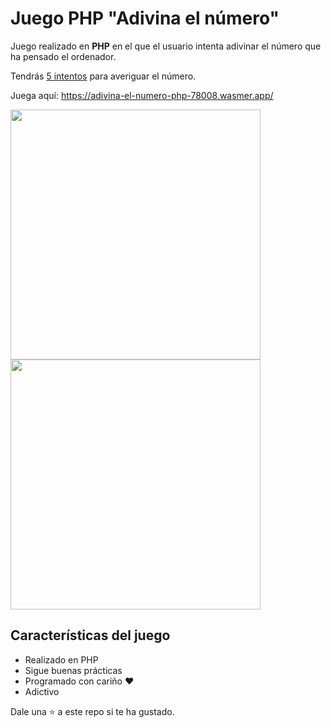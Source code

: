 # Juego PHP "Adivina el número"

Juego realizado en **PHP** en el que el usuario intenta adivinar el número que ha pensado el ordenador.

Tendrás <ins>5 intentos</ins> para averiguar el número.

Juega aquí: <https://adivina-el-numero-php-78008.wasmer.app/>

<img width="400px" src="img/captura01.png">

<img width="400px" src="img/captura02.png">

## Características del juego

* Realizado en PHP
* Sigue buenas prácticas
* Programado con cariño ❤️
* Adictivo

Dale una ⭐ a este repo si te ha gustado.

